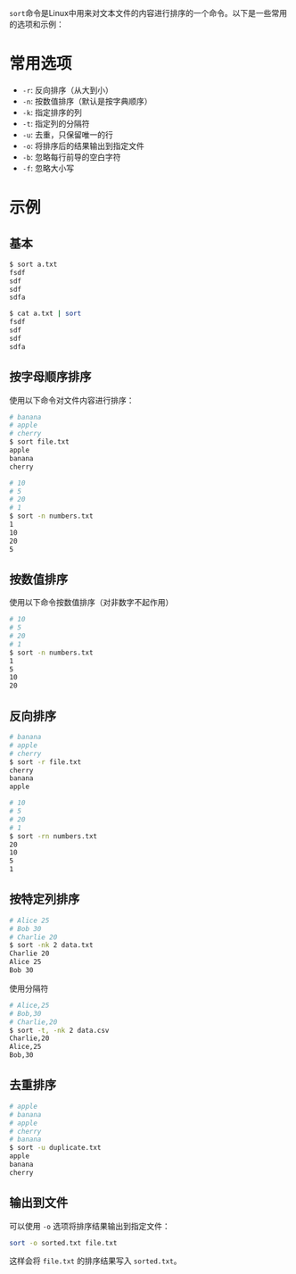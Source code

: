 

`sort`命令是Linux中用来对文本文件的内容进行排序的一个命令。以下是一些常用的选项和示例：

# 常用选项

- `-r`: 反向排序（从大到小）
- `-n`: 按数值排序（默认是按字典顺序）
- `-k`: 指定排序的列
- `-t`: 指定列的分隔符
- `-u`: 去重，只保留唯一的行
- `-o`: 将排序后的结果输出到指定文件
- `-b`: 忽略每行前导的空白字符
- `-f`: 忽略大小写

# 示例

## 基本

```bash
$ sort a.txt
fsdf
sdf
sdf
sdfa

$ cat a.txt | sort
fsdf
sdf
sdf
sdfa
```

## 按字母顺序排序

使用以下命令对文件内容进行排序：
```sh
# banana
# apple
# cherry
$ sort file.txt
apple
banana
cherry
```

```bash
# 10
# 5
# 20
# 1
$ sort -n numbers.txt
1
10
20
5
```



## 按数值排序

使用以下命令按数值排序（对非数字不起作用）
```sh
# 10
# 5
# 20
# 1
$ sort -n numbers.txt
1
5
10
20
```

## 反向排序

```bash
# banana
# apple
# cherry
$ sort -r file.txt
cherry
banana
apple

# 10
# 5
# 20
# 1
$ sort -rn numbers.txt
20
10
5
1
```

## 按特定列排序

```sh
# Alice 25
# Bob 30
# Charlie 20
$ sort -nk 2 data.txt
Charlie 20
Alice 25
Bob 30
```

使用分隔符

```sh
# Alice,25
# Bob,30
# Charlie,20
$ sort -t, -nk 2 data.csv
Charlie,20
Alice,25
Bob,30
```

## 去重排序

```sh
# apple
# banana
# apple
# cherry
# banana
$ sort -u duplicate.txt
apple
banana
cherry
```

## 输出到文件

可以使用 `-o` 选项将排序结果输出到指定文件：
```sh
sort -o sorted.txt file.txt
```

这样会将 `file.txt` 的排序结果写入 `sorted.txt`。

